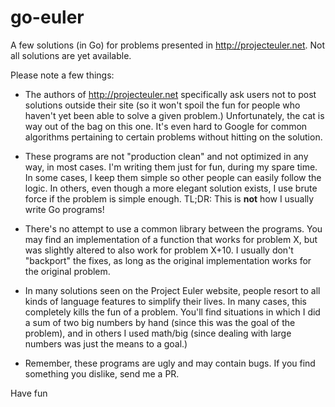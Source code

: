 # go-euler

A few solutions (in Go) for problems presented in http://projecteuler.net. Not all solutions are yet available.

Please note a few things:

* The authors of http://projecteuler.net specifically ask users not to post solutions outside their site (so it won't spoil the fun for people who haven't yet been able to solve a given problem.) Unfortunately, the cat is way out of the bag on this one. It's even hard to Google for common algorithms pertaining to certain problems without hitting on the solution.

* These programs are not "production clean" and not optimized in any way, in most cases. I'm writing them just for fun, during my spare time. In some cases, I keep them simple so other people can easily follow the logic. In others, even though a more elegant solution exists, I use brute force if the problem is simple enough. TL;DR: This is **not** how I usually write Go programs!

* There's no attempt to use a common library between the programs. You may find an implementation of a function that works for problem X, but was slightly altered to also work for problem X+10. I usually don't "backport" the fixes, as long as the original implementation works for the original problem.

* In many solutions seen on the Project Euler website, people resort to all kinds of language features to simplify their lives. In many cases, this completely kills the fun of a problem. You'll find situations in which I did a sum of two big numbers by hand (since this was the goal of the problem), and in others I used math/big (since dealing with large numbers was just the means to a goal.)

* Remember, these programs are ugly and may contain bugs. If you find something you dislike, send me a PR.

Have fun
